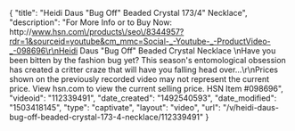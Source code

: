 {
    "title": "Heidi Daus \"Bug Off\" Beaded Crystal 173\/4\" Necklace",
    "description": "For More Info or to Buy Now: http:\/\/www.hsn.com\/products\/seo\/8344957?rdr=1&sourceid=youtube&cm_mmc=Social-_-Youtube-_-ProductVideo-_-098696\r\nHeidi Daus \"Bug Off\" Beaded Crystal Necklace   \nHave you been bitten by the fashion bug yet? This season's entomological obsession has created a critter craze that will have you falling head over...\r\nPrices shown on the previously recorded video may not represent the current price.  View hsn.com to view the current selling price. HSN Item #098696",
    "videoid": "112339491",
    "date_created": "1492540593",
    "date_modified": "1503418145",
    "type": "captivate",
    "layout": "video",
    "url": "\/v\/heidi-daus-bug-off-beaded-crystal-173-4-necklace\/112339491"
}